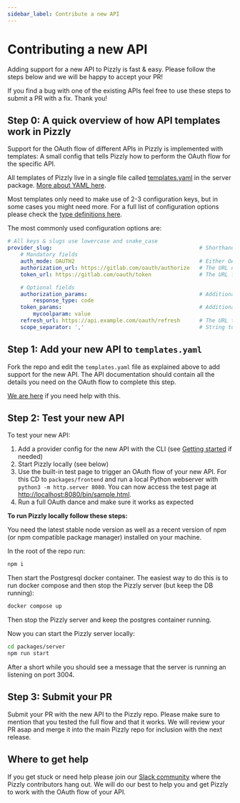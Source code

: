 ```yaml
---
sidebar_label: Contribute a new API
---
```


# Contributing a new API

Adding support for a new API to Pizzly is fast & easy. Please follow the steps below and we will be happy to accept your PR!

If you find a bug with one of the existing APIs feel free to use these steps to submit a PR with a fix. Thank you!

## Step 0: A quick overview of how API templates work in Pizzly

Support for the OAuth flow of different APIs in Pizzly is implemented with templates: A small config that tells Pizzly how to perform the OAuth flow for the specific API.

All templates of Pizzly live in a single file called [templates.yaml](https://github.com/NangoHQ/Pizzly/blob/master/packages/server/templates.yaml) in the server package. [More about YAML here](https://yaml.org/).

Most templates only need to make use of 2-3 configuration keys, but in some cases you might need more.
For a full list of configuration options please check the [type definitions here](https://github.com/NangoHQ/Pizzly/blob/master/packages/server/lib/models.ts).

The most commonly used configuration options are:
```yaml
# All keys & slugs use lowercase and snake_case
provider_slug:                                              # Shorthand for the provider, ideally the API's name. Must be unique.
    # Mandatory fields
    auth_mode: OAUTH2                                       # Either OAUTH1 (for OAuth 1.0a) or OAUTH2
    authorization_url: https://gitlab.com/oauth/authorize   # The URL of the authorization page for the OAuth service
    token_url: https://gitlab.com/oauth/token               # The URL for the token request

    # Optional fields
    authorization_params:                                   # Additional parameters to pass along in the authorization step
        response_type: code
    token_params:                                           # Additional parameters to pass along in the token request
        mycoolparam: value
    refresh_url: https://api.example.com/oauth/refresh      # The URL to use for refreshing the access token, if different from token_url
    scope_separator: ','                                    # String to use to separate scopes. Defaults to ' ' (1 space) if not provided
```

## Step 1: Add your new API to `templates.yaml`

Fork the repo and edit the `templates.yaml` file as explained above to add support for the new API. The API documentation should contain all the details you need on the OAuth flow to complete this step.

[We are here](#where-to-get-help) if you need help with this.

## Step 2: Test your new API

To test your new API:
1. Add a provider config for the new API with the CLI (see [Getting started](getting-started.md) if needed)
2. Start Pizzly locally (see below)
3. Use the built-in test page to trigger an OAuth flow of your new API. For this CD to `packages/frontend` and run a local Python webserver with `python3 -m http.server 8080`. You can now access the test page at [http://localhost:8080/bin/sample.html](http://localhost:8080/bin/sample.html).
4. Run a full OAuth dance and make sure it works as expected

**To run Pizzly locally follow these steps:**

You need the latest stable node version as well as a recent version of npm (or npm compatible package manager) installed on your machine.

In the root of the repo run:
```bash
npm i
```

Then start the Postgresql docker container. The easiest way to do this is to run docker compose and then stop the Pizzly server (but keep the DB running):
```bash
docker compose up
```

Then stop the Pizzly server and keep the postgres container running.

Now you can start the Pizzly server locally:
```bash
cd packages/server
npm run start
```

After a short while you should see a message that the server is running an listening on port 3004.

## Step 3: Submit your PR

Submit your PR with the new API to the Pizzly repo. Please make sure to mention that you tested the full flow and that it works. We will review your PR asap and merge it into the main Pizzly repo for inclusion with the next release.

## Where to get help

If you get stuck or need help please join our [Slack community](https://nango.dev/slack) where the Pizzly contributors hang out. We will do our best to help you and get Pizzly to work with the OAuth flow of your API.